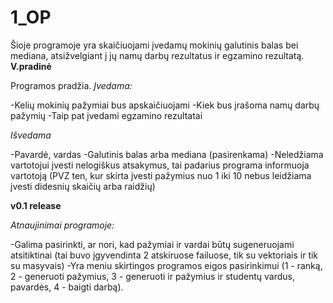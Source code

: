 # 1_OP
Šioje programoje yra skaičiuojami įvedamų mokinių galutinis balas bei mediana, atsižvelgiant į jų namų darbų rezultatus ir egzamino rezultatą. 
**V.pradinė**

Programos pradžia.
_Įvedama:_

-Kelių mokinių pažymiai bus apskaičiuojami
-Kiek bus įrašoma namų darbų pažymių
-Taip pat įvedami egzamino rezultatai

_Išvedama_

-Pavardė, vardas
-Galutinis balas arba mediana (pasirenkama)
-Neledžiama vartotojui įvesti nelogiškus atsakymus, tai padarius programa informuoja vartotoją
(PVZ ten, kur skirta įvesti pažymius nuo 1 iki 10 nebus leidžiama įvesti didesnių skaičių arba raidžių)

**v0.1 release**

_Atnaujinimai programoje:_

-Galima pasirinkti, ar nori, kad pažymiai ir vardai būtų sugeneruojami atsitiktinai
(tai buvo įgyvendinta 2 atskiruose failuose, tik su vektoriais ir tik su masyvais)
-Yra meniu skirtingos programos eigos pasirinkimui (1 - ranką, 2 - generuoti pažymius, 3 - generuoti ir pažymius ir studentų vardus, pavardės, 4 - baigti darbą).

